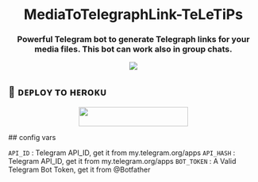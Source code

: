 <h1 align= center>MediaToTelegraphLink-TeLeTiPs</h1>
<h3 align = center>Powerful Telegram bot to generate Telegraph links for your media files. This bot can work also in group chats.</h3>
<p align="center">
<a href="https://python.org"><img src="https://telegra.ph/file/7db237d5ebb4743f1141a.jpg"></a>

## 🚀 ᴅᴇᴘʟᴏʏ ᴛᴏ ʜᴇʀᴏᴋᴜ
<p align="center"><a href="https://heroku.com/deploy?template=https://github.com/TEAMSTARWORLD/Telegraph-url"> <img src="https://img.shields.io/badge/Deploy%20To%20Heroku-blue?style=for-the-badge&logo=heroku" width="220" height="38.45"/></a></p>
## config vars

`API_ID` : Telegram API_ID, get it from my.telegram.org/apps
`API_HASH` : Telegram API_ID, get it from my.telegram.org/apps
`BOT_TOKEN` : A Valid Telegram Bot Token, get it from @Botfather
